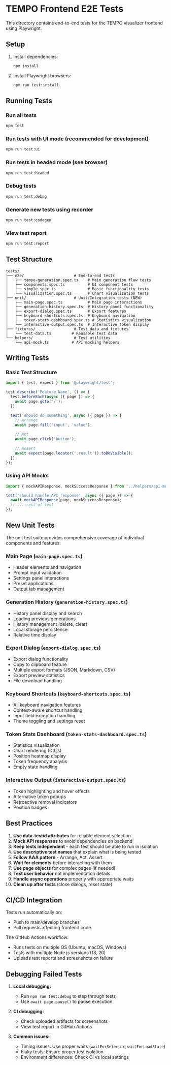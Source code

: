 # TEMPO Frontend E2E Tests

This directory contains end-to-end tests for the TEMPO visualizer frontend using Playwright.

## Setup

1. Install dependencies:
   ```bash
   npm install
   ```

2. Install Playwright browsers:
   ```bash
   npm run test:install
   ```

## Running Tests

### Run all tests
```bash
npm test
```

### Run tests with UI mode (recommended for development)
```bash
npm run test:ui
```

### Run tests in headed mode (see browser)
```bash
npm run test:headed
```

### Debug tests
```bash
npm run test:debug
```

### Generate new tests using recorder
```bash
npm run test:codegen
```

### View test report
```bash
npm run test:report
```

## Test Structure

```
tests/
├── e2e/                      # End-to-end tests
│   ├── tempo-generation.spec.ts    # Main generation flow tests
│   ├── components.spec.ts          # UI component tests
│   ├── simple.spec.ts              # Basic functionality tests
│   └── visualization.spec.ts       # Chart visualization tests
├── unit/                     # Unit/Integration tests (NEW)
│   ├── main-page.spec.ts           # Main page interactions
│   ├── generation-history.spec.ts  # History panel functionality
│   ├── export-dialog.spec.ts       # Export features
│   ├── keyboard-shortcuts.spec.ts  # Keyboard navigation
│   ├── token-stats-dashboard.spec.ts # Statistics visualization
│   └── interactive-output.spec.ts  # Interactive token display
├── fixtures/                 # Test data and fixtures
│   └── test-data.ts         # Reusable test data
└── helpers/                  # Test utilities
    └── api-mock.ts          # API mocking helpers
```

## Writing Tests

### Basic Test Structure
```typescript
import { test, expect } from '@playwright/test';

test.describe('Feature Name', () => {
  test.beforeEach(async ({ page }) => {
    await page.goto('/');
  });

  test('should do something', async ({ page }) => {
    // Arrange
    await page.fill('input', 'value');
    
    // Act
    await page.click('button');
    
    // Assert
    await expect(page.locator('.result')).toBeVisible();
  });
});
```

### Using API Mocks
```typescript
import { mockAPIResponse, mockSuccessResponse } from '../helpers/api-mock';

test('should handle API response', async ({ page }) => {
  await mockAPIResponse(page, mockSuccessResponse);
  // ... rest of test
});
```

## New Unit Tests

The unit test suite provides comprehensive coverage of individual components and features:

### Main Page (`main-page.spec.ts`)
- Header elements and navigation
- Prompt input validation
- Settings panel interactions
- Preset applications
- Output tab management

### Generation History (`generation-history.spec.ts`)
- History panel display and search
- Loading previous generations
- History management (delete, clear)
- Local storage persistence
- Relative time display

### Export Dialog (`export-dialog.spec.ts`)
- Export dialog functionality
- Copy to clipboard feature
- Multiple export formats (JSON, Markdown, CSV)
- Export preview statistics
- File download handling

### Keyboard Shortcuts (`keyboard-shortcuts.spec.ts`)
- All keyboard navigation features
- Context-aware shortcut handling
- Input field exception handling
- Theme toggling and settings reset

### Token Stats Dashboard (`token-stats-dashboard.spec.ts`)
- Statistics visualization
- Chart rendering (D3.js)
- Position heatmap display
- Token frequency analysis
- Empty state handling

### Interactive Output (`interactive-output.spec.ts`)
- Token highlighting and hover effects
- Alternative token popups
- Retroactive removal indicators
- Position badges

## Best Practices

1. **Use data-testid attributes** for reliable element selection
2. **Mock API responses** to avoid dependencies on backend
3. **Keep tests independent** - each test should be able to run in isolation
4. **Use descriptive test names** that explain what is being tested
5. **Follow AAA pattern** - Arrange, Act, Assert
6. **Wait for elements** before interacting with them
7. **Use page objects** for complex pages (if needed)
8. **Test user behavior** not implementation details
9. **Handle async operations** properly with appropriate waits
10. **Clean up after tests** (close dialogs, reset state)

## CI/CD Integration

Tests run automatically on:
- Push to main/develop branches
- Pull requests affecting frontend code

The GitHub Actions workflow:
- Runs tests on multiple OS (Ubuntu, macOS, Windows)
- Tests with multiple Node.js versions (18, 20)
- Uploads test reports and screenshots on failure

## Debugging Failed Tests

1. **Local debugging:**
   - Run `npm run test:debug` to step through tests
   - Use `await page.pause()` to pause execution

2. **CI debugging:**
   - Check uploaded artifacts for screenshots
   - View test report in GitHub Actions

3. **Common issues:**
   - Timing issues: Use proper waits (`waitForSelector`, `waitForLoadState`)
   - Flaky tests: Ensure proper test isolation
   - Environment differences: Check CI vs local settings